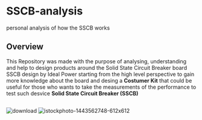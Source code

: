 # SSCB-analysis
personal analysis of how the SSCB works
## Overview
This Repository was made with the purpose of analysing, understanding and help to design products around the Solid State Circuit Breaker board SSCB design by Ideal Power starting from the high level perspective to gain more knowledge about the board and desing a **Costumer Kit** that could be useful for those who wants to take the measurements of the performance to test such desvice **Solid State Circuit Breaker (SSCB)**

##

![download](https://github.com/user-attachments/assets/50131ffc-3739-48bd-818b-eec9c9652f43)
![istockphoto-1443562748-612x612](https://github.com/user-attachments/assets/aa09156b-15cc-459f-9fdd-ae2721f9575d)
